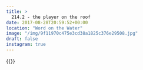 ```yaml
---
title: >
  214.2 - the player on the roof
date: 2017-08-28T20:59:52+00:00
location: "Word on the Water"
image: "/img/9f11970c475e3cd38a1825c376e29508.jpg"
draft: false
instagram: true
---
```


{{<photo src="/img/9f11970c475e3cd38a1825c376e29508.jpg">}}
